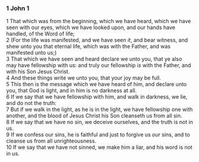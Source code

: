 ### 1 John 1

1 That which was from the beginning, which we have heard, which we have seen with our eyes, which we have looked upon, and our hands have handled, of the Word of life;  
2 (For the life was manifested, and we have seen *it*, and bear witness, and shew unto you that eternal life, which was with the Father, and was manifested unto us;)  
3 That which we have seen and heard declare we unto you, that ye also may have fellowship with us: and truly our fellowship *is* with the Father, and with his Son Jesus Christ.  
4 And these things write we unto you, that your joy may be full.  
5 This then is the message which we have heard of him, and declare unto you, that God is light, and in him is no darkness at all.  
6 If we say that we have fellowship with him, and walk in darkness, we lie, and do not the truth:  
7 But if we walk in the light, as he is in the light, we have fellowship one with another, and the blood of Jesus Christ his Son cleanseth us from all sin.  
8 If we say that we have no sin, we deceive ourselves, and the truth is not in us.  
9 If we confess our sins, he is faithful and just to forgive us *our* sins, and to cleanse us from all unrighteousness.  
10 If we say that we have not sinned, we make him a liar, and his word is not in us.  
